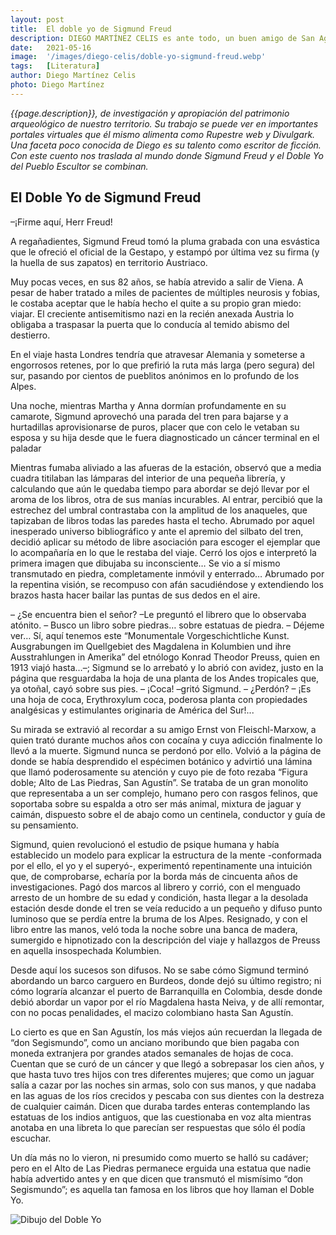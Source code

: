 ```yaml
---
layout: post
title:  El doble yo de Sigmund Freud
description: DIEGO MARTÍNEZ CELIS es ante todo, un buen amigo de San Agustín, ha acompañado desde su profesión como Mgter en patrimonio cultural y territorio los procesos sociales
date:   2021-05-16
image:  '/images/diego-celis/doble-yo-sigmund-freud.webp'
tags:   [Literatura]
author: Diego Martínez Celis
photo: Diego Martínez
---
```

*{{page.description}}, de investigación y apropiación del patrimonio arqueológico de nuestro territorio. Su trabajo se puede ver en importantes portales virtuales que él mismo alimenta como Rupestre web y Divulgark. Una faceta poco conocida de Diego es su talento como escritor de ficción. Con este cuento nos traslada al mundo donde Sigmund Freud y el Doble Yo del Pueblo Escultor se combinan.*

## El Doble Yo de Sigmund Freud

–¡Firme aquí, Herr Freud!

A regañadientes, Sigmund Freud tomó la pluma grabada con una esvástica que le ofreció el oficial de la Gestapo, y estampó por última vez su firma (y la huella de sus zapatos) en territorio Austriaco.

Muy pocas veces, en sus 82 años, se había atrevido a salir de Viena. A pesar de haber tratado a miles de pacientes de múltiples neurosis y fobias, le costaba aceptar que le había hecho el quite a su propio gran miedo: viajar. El creciente antisemitismo nazi en la recién anexada Austria lo obligaba a traspasar la puerta que lo conducía al temido abismo del destierro.

En el viaje hasta Londres tendría que atravesar Alemania y someterse a engorrosos retenes, por lo que prefirió la ruta más larga (pero segura) del sur, pasando por cientos de pueblitos anónimos en lo profundo de los Alpes.

Una noche, mientras Martha y Anna dormían profundamente en su camarote, Sigmund aprovechó una parada del tren para bajarse y a hurtadillas aprovisionarse de puros, placer que con celo le vetaban su esposa y su hija desde que le fuera diagnosticado un cáncer terminal en el paladar

Mientras fumaba aliviado a las afueras de la estación, observó que a media cuadra titilaban las lámparas del interior de una pequeña librería, y calculando que aún le quedaba tiempo para abordar se dejó llevar por el aroma de los libros, otra de sus manías incurables. Al entrar, percibió que la estrechez del umbral contrastaba con la amplitud de los anaqueles, que tapizaban de libros todas las paredes hasta el techo. Abrumado por aquel inesperado universo bibliográfico y ante el apremio del silbato del tren, decidió aplicar su método de libre asociación para escoger el ejemplar que lo acompañaría en lo que le restaba del viaje. Cerró los ojos e interpretó la primera imagen que dibujaba su inconsciente… Se vio a sí mismo transmutado en piedra, completamente inmóvil y enterrado… Abrumado por la repentina visión, se recompuso con afán sacudiéndose y extendiendo los brazos hasta hacer bailar las puntas de sus dedos en el aire.

– ¿Se encuentra bien el señor? –Le preguntó el librero que lo observaba atónito.
– Busco un libro sobre piedras… sobre estatuas de piedra.
– Déjeme ver… Sí, aquí tenemos este “Monumentale Vorgeschichtliche Kunst. Ausgrabungen im Quellgebiet des Magdalena in Kolumbien und ihre Ausstrahlungen in Amerika” del etnólogo Konrad Theodor Preuss, quien en 1913 viajó hasta…–; Sigmund se lo arrebató y lo abrió con avidez, justo en la página que resguardaba la hoja de una planta de los Andes tropicales que, ya otoñal, cayó sobre sus pies.
– ¡Coca! –gritó Sigmund.
– ¿Perdón?
– ¡Es una hoja de coca, Erythroxylum coca, poderosa planta con propiedades analgésicas y estimulantes originaria de América del Sur!...

Su mirada se extravió al recordar a su amigo Ernst von Fleischl-Marxow, a quien trató durante muchos años con cocaína y cuya adicción finalmente lo llevó a la muerte. Sigmund nunca se perdonó por ello. Volvió a la página de donde se había desprendido el espécimen botánico y advirtió una lámina que llamó poderosamente su atención y cuyo pie de foto rezaba “Figura doble; Alto de Las Piedras, San Agustín”. Se trataba de un gran monolito que representaba a un ser complejo, humano pero con rasgos felinos, que soportaba sobre su espalda a otro ser más animal, mixtura de jaguar y caimán, dispuesto sobre el de abajo como un centinela, conductor y guía de
su pensamiento.

Sigmund, quien revolucionó el estudio de psique humana y había establecido un modelo para explicar la estructura de la mente -conformada por el ello, el yo y el superyó-, experimentó repentinamente una intuición que, de comprobarse, echaría por la borda más de cincuenta años de investigaciones. Pagó dos marcos al librero y corrió, con el menguado arresto de un hombre de su edad y condición, hasta llegar a la desolada estación desde donde el tren se veía reducido a un pequeño y difuso punto luminoso que se perdía entre la bruma de los Alpes. Resignado, y con el libro entre las manos, veló toda la noche sobre una banca de madera, sumergido e hipnotizado con la descripción del viaje y hallazgos de Preuss en aquella insospechada Kolumbien.

Desde aquí los sucesos son difusos. No se sabe cómo Sigmund terminó abordando un barco carguero en Burdeos, donde dejó su último registro; ni cómo lograría alcanzar el puerto de Barranquilla en Colombia, desde donde debió abordar un vapor por el río Magdalena hasta Neiva, y de allí remontar, con no pocas penalidades, el macizo colombiano hasta San Agustín.

Lo cierto es que en San Agustín, los más viejos aún recuerdan la llegada de “don Segismundo”, como un anciano moribundo que bien pagaba con moneda extranjera por grandes atados semanales de hojas de coca. Cuentan que se curó de un cáncer y que llegó a sobrepasar los cien años, y que hasta tuvo tres hijos con tres diferentes mujeres; que como un jaguar salía a cazar por las noches sin armas, solo con sus manos, y que nadaba en las aguas de los ríos crecidos y pescaba con sus dientes con la destreza de cualquier caimán. Dicen que duraba tardes enteras contemplando las estatuas de los indios antiguos, que las cuestionaba en voz alta mientras anotaba en una libreta lo que parecían ser respuestas que sólo él podía escuchar.

Un día más no lo vieron, ni presumido como muerto se halló su cadáver; pero en el Alto de Las Piedras permanece erguida una estatua que nadie había advertido antes y en que dicen que transmutó el mismísimo “don Segismundo”; es aquella tan famosa en los libros que hoy llaman el Doble Yo.

![Dibujo del Doble Yo]({{site.baseurl}}/images/diego-celis/dibujo-doble-yo.webp)
